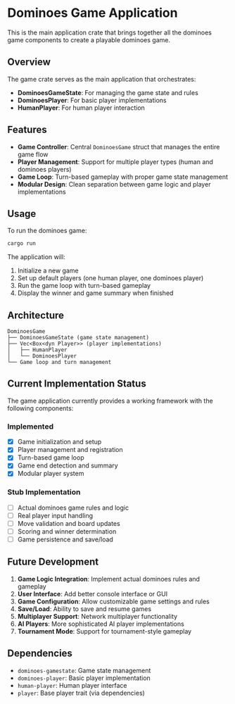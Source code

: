 # Dominoes Game Application

This is the main application crate that brings together all the dominoes game components to create a playable dominoes game.

## Overview

The game crate serves as the main application that orchestrates:

- **DominoesGameState**: For managing the game state and rules
- **DominoesPlayer**: For basic player implementations
- **HumanPlayer**: For human player interaction

## Features

- **Game Controller**: Central `DominoesGame` struct that manages the entire game flow
- **Player Management**: Support for multiple player types (human and dominoes players)
- **Game Loop**: Turn-based gameplay with proper game state management
- **Modular Design**: Clean separation between game logic and player implementations

## Usage

To run the dominoes game:

```bash
cargo run
```

The application will:

1. Initialize a new game
2. Set up default players (one human player, one dominoes player)
3. Run the game loop with turn-based gameplay
4. Display the winner and game summary when finished

## Architecture

```text
DominoesGame
├── DominoesGameState (game state management)
├── Vec<Box<dyn Player>> (player implementations)
│   ├── HumanPlayer
│   └── DominoesPlayer
└── Game loop and turn management
```

## Current Implementation Status

The game application currently provides a working framework with the following components:

### Implemented

- [x] Game initialization and setup
- [x] Player management and registration
- [x] Turn-based game loop
- [x] Game end detection and summary
- [x] Modular player system

### Stub Implementation

- [ ] Actual dominoes game rules and logic
- [ ] Real player input handling
- [ ] Move validation and board updates
- [ ] Scoring and winner determination
- [ ] Game persistence and save/load

## Future Development

1. **Game Logic Integration**: Implement actual dominoes rules and gameplay
2. **User Interface**: Add better console interface or GUI
3. **Game Configuration**: Allow customizable game settings and rules
4. **Save/Load**: Ability to save and resume games
5. **Multiplayer Support**: Network multiplayer functionality
6. **AI Players**: More sophisticated AI player implementations
7. **Tournament Mode**: Support for tournament-style gameplay

## Dependencies

- `dominoes-gamestate`: Game state management
- `dominoes-player`: Basic player implementation
- `human-player`: Human player interface
- `player`: Base player trait (via dependencies)
